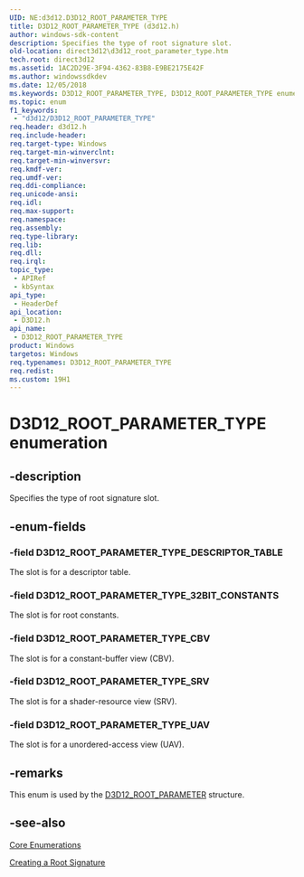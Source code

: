 ```yaml
---
UID: NE:d3d12.D3D12_ROOT_PARAMETER_TYPE
title: D3D12_ROOT_PARAMETER_TYPE (d3d12.h)
author: windows-sdk-content
description: Specifies the type of root signature slot.
old-location: direct3d12\d3d12_root_parameter_type.htm
tech.root: direct3d12
ms.assetid: 1AC2D29E-3F94-4362-83B8-E9BE2175E42F
ms.author: windowssdkdev
ms.date: 12/05/2018
ms.keywords: D3D12_ROOT_PARAMETER_TYPE, D3D12_ROOT_PARAMETER_TYPE enumeration, D3D12_ROOT_PARAMETER_TYPE_32BIT_CONSTANTS, D3D12_ROOT_PARAMETER_TYPE_CBV, D3D12_ROOT_PARAMETER_TYPE_DESCRIPTOR_TABLE, D3D12_ROOT_PARAMETER_TYPE_SRV, D3D12_ROOT_PARAMETER_TYPE_UAV, d3d12/D3D12_ROOT_PARAMETER_TYPE, d3d12/D3D12_ROOT_PARAMETER_TYPE_32BIT_CONSTANTS, d3d12/D3D12_ROOT_PARAMETER_TYPE_CBV, d3d12/D3D12_ROOT_PARAMETER_TYPE_DESCRIPTOR_TABLE, d3d12/D3D12_ROOT_PARAMETER_TYPE_SRV, d3d12/D3D12_ROOT_PARAMETER_TYPE_UAV, direct3d12.d3d12_root_parameter_type
ms.topic: enum
f1_keywords: 
 - "d3d12/D3D12_ROOT_PARAMETER_TYPE"
req.header: d3d12.h
req.include-header: 
req.target-type: Windows
req.target-min-winverclnt: 
req.target-min-winversvr: 
req.kmdf-ver: 
req.umdf-ver: 
req.ddi-compliance: 
req.unicode-ansi: 
req.idl: 
req.max-support: 
req.namespace: 
req.assembly: 
req.type-library: 
req.lib: 
req.dll: 
req.irql: 
topic_type:
 - APIRef
 - kbSyntax
api_type:
 - HeaderDef
api_location:
 - D3D12.h
api_name:
 - D3D12_ROOT_PARAMETER_TYPE
product: Windows
targetos: Windows
req.typenames: D3D12_ROOT_PARAMETER_TYPE
req.redist: 
ms.custom: 19H1
---
```


# D3D12_ROOT_PARAMETER_TYPE enumeration


## -description


Specifies the type of root signature slot.
        


## -enum-fields




### -field D3D12_ROOT_PARAMETER_TYPE_DESCRIPTOR_TABLE

The slot is for a descriptor table.
          


### -field D3D12_ROOT_PARAMETER_TYPE_32BIT_CONSTANTS

The slot is for root constants.
          


### -field D3D12_ROOT_PARAMETER_TYPE_CBV

The slot is for a constant-buffer view (CBV).
          


### -field D3D12_ROOT_PARAMETER_TYPE_SRV

The slot is for a shader-resource view (SRV).
          


### -field D3D12_ROOT_PARAMETER_TYPE_UAV

The slot is for a unordered-access view (UAV).
          


## -remarks



This enum is used by the <a href="https://docs.microsoft.com/windows/desktop/api/d3d12/ns-d3d12-d3d12_root_parameter">D3D12_ROOT_PARAMETER</a> structure.
      




## -see-also




<a href="https://docs.microsoft.com/windows/desktop/direct3d12/direct3d-12-enumerations">Core Enumerations</a>



<a href="https://docs.microsoft.com/windows/desktop/direct3d12/creating-a-root-signature">Creating a Root Signature</a>
 

 

